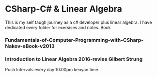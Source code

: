 # CSharp-C# & Linear Algebra
This is my self taugh journey as a c# developer plus linear algebra. 
I have dedicated every folder for exersises and notes. 
Book
### Fundamentals-of-Computer-Programming-with-CSharp-Nakov-eBook-v2013
### Introduction to Linear Algebra 2016-revise Gilbert Strung

Push Intervals every day 10:00pm kenyan time.
